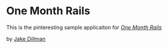 # One Month Rails

This is the pinteresting sample applicaiton for [*One Month Rails*](http://onemonthrails.com)

by [Jake Dillman](https://www.linkedin.com/in/jacob-dillman-75b706a8)
